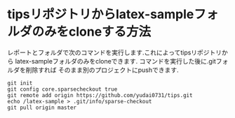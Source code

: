 # tipsリポジトリからlatex-sampleフォルダのみをcloneする方法

レポートとフォルダで次のコマンドを実行します.これによってtipsリポジトリから
latex-sampleフォルダのみをcloneできます. コマンドを実行した後に.gitフォルダを削除すれば
そのまま別のプロジェクトにpushできます.
```
git init 
git config core.sparsecheckout true
git remote add origin https://github.com/yudai0731/tips.git
echo /latex-sample > .git/info/sparse-checkout
git pull origin master
```